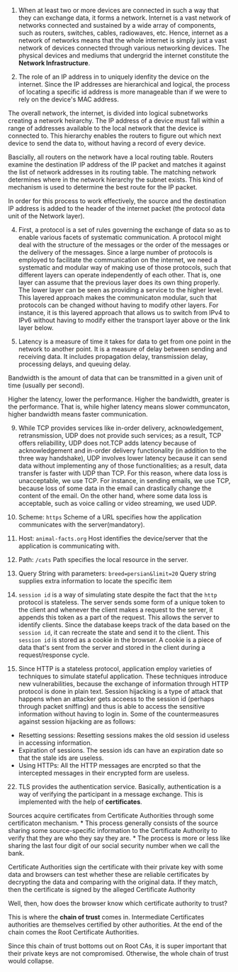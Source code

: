 1. When at least two or more devices are connected in such a way that they can exchange data, it forms a network. Internet is a vast network of networks connected and sustained by a wide array of components, such as routers, switches, cables, radiowaves, etc. Hence, internet as a network of networks means that the whole internet is simply just a vast network of devices connected through various networking devices. The physical devices and mediums that undergrid the internet constitute the __Network Infrastructure__. 

2. The role of an IP address in to uniquely idenfity the device on the internet. Since the IP addresses are hierarchical and logical, the process of locating a specific id address is more manageable than if we were to rely on the device's MAC address. 
   
The overall network, the internet, is divided into logical subnetworks creating a network heirarchy. The IP address of a device must fall within a range of addresses available to the local network that the device is connected to. This hierarchy enables the routers to figure out which next device to send the data to, without having a record of every device.

Bascially, all routers on the network have a local routing table. Routers examine the destination IP address of the IP packet and matches it against the list of network addresses in its routing table. The matching network determines where in the network hierarchy the subnet exists. This kind of mechanism is used to determine the best route for the IP packet. 

In order for this process to work effectively, the source and the destination IP address is added to the header of the internet packet (the protocol data unit of the Network layer).

4. First, a protocol is a set of rules governing the exchange of data so as to enable various facets of systematic communication. A protocol might deal with the structure of the messages or the order of the messages or the delivery of the messages. Since a large number of protocols is employed to facilitate the communication on the internet, we need a systematic and modular way of making use of those protocols, such that different layers can operate independently of each other. That is, one layer can assume that the previous layer does its own thing properly. The lower layer can be seen as providing a service to the higher level. This layered approach makes the communicaton modular, such that  protocols can be changed without having to modify other layers. For instance, it is this layered approach that allows us to switch from IPv4 to IPv6 without having to modify either the transport layer above or the link layer below.

5. Latency is a measure of time it takes for data to get from one point in the network to another point. It is a measure of delay between sending and receiving data. It includes propagation delay, transmission delay, processing delays, and queuing delay. 

Bandwidth is the amount of data that can be transmitted in a given unit of time (usually per second).

Higher the latency, lower the performance. Higher the bandwidth, greater is the performance. That is, while higher latency means slower communcaton, higher bandwidth means faster communication. 


9. While TCP provides services like in-order delivery, acknowledgement, retransmission, UDP does not provide such services; as a result, TCP offers reliabillity, UDP does not.TCP adds latency because of acknowledgement and in-order delivery functionality (in addition to the three way handshake), UDP involves lower latency because it can send data without implementing any of those functionalities; as a result, data transfer is faster with UDP than TCP. For this reason, where data loss is unacceptable, we use TCP. For instance, in sending emails, we use TCP, because loss of some data in the email can drastically change the content of the email. On the other hand, where some data loss is acceptable, such as voice calling or video streaming, we used UDP. 


1. Scheme: `https` Scheme of a URL specifies how the application communicates with the server(mandatory).
2. Host: `animal-facts.org` Host identifies the device/server that the application is communicating with.
3. Path: `/cats` Path specifies the local resource in the server.
4. Query String with parameters: `breed=persian&limit=20` Query string supplies extra information to locate the specific item


18. `session id` is a way of simulating state despite the fact that the `http` protocol is stateless. The server sends some form of a unique token to the client and whenever the client makes a request to the server, it appends this token as a part of the request. This allows the server to identify clients. Since the database keeps track of the data based on the `session id`, it can recreate the state and send it to the client. This `session id` is stored as a cookie in the browser. A cookie is a piece of data that's sent from the server and stored in the client during a request/response cycle.

19. Since HTTP is a stateless protocol, application employ varieties of techniques to simulate stateful application. These techniques introduce new vulnerabilities, because the exchange of information through HTTP protocol is done in plain text. Session hijacking is a type of attack that happens when an attacker gets acceess to the session id (perhaps through packet sniffing) and thus is able to access the sensitive information without having to login in. 
   Some of the countermeasures against session hijacking are as follows:
   * Resetting sessions: Resetting sessions makes the old session id useless in accessing information.
   * Expiration of sessions. The session ids can have an expiration date so that the stale ids are useless. 
   * Using HTTPs: All the HTTP messages are encrpted so that the intercepted messages in their encrypted form are useless. 


22. TLS provides the authentication service. Basically, authentication is a way of verifying the participant in a message exchange. This is implemented with the help of __certificates__.

Sources acquire certificates from Certificate Authorities through some certificaton mechanism. 
    * This process generally consists of the source sharing some source-specific information to the Certificate Authority to verify that they are who they say they are.
    * The process is more or less like sharing the last four digit of our social security number when we call the bank. 

Certificate Authorities sign the certificate with their private key with some data and browsers can test whether these are reliable certificates by decrypting the data and comparing with the original data. If they match, then the certificate is signed by the alleged Certificate Authority

Well, then, how does the browser know which certificate authority to trust?

This is where the __chain of trust__ comes in. Intermediate Certificates authorities are themselves certified by other authorities. At the end of the chain comes the Root Certificate Authorities. 

Since this chain of trust bottoms out on Root CAs, it is super important that their private keys are not compromised. Otherwise, the whole chain of trust would collapse.